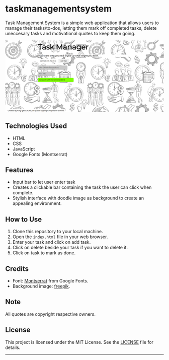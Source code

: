 # taskmanagementsystem

Task Management System is a simple web application that allows users to manage their tasks/to-dos, letting them mark off completed tasks, delete uneccesary tasks and motivational quotes to keep them going.

![demo](demo.png)

## Technologies Used

- HTML
- CSS
- JavaScript
- Google Fonts (Montserrat)

## Features

- Input bar to let user enter task
- Creates a clickable bar containing the task the user can click when complete.
- Stylish interface with doodle image as background to create an appealing environment.

## How to Use

1. Clone this repository to your local machine.
2. Open the `index.html` file in your web browser.
3. Enter your task and click on add task.
4. Click on delete beside your task if you want to delete it.
5. Click on task to mark as done.

## Credits

- Font: [Montserrat](https://fonts.google.com/specimen/Montserrat) from Google Fonts.
- Background image: [freepik](https://freepik.com).

## Note

All quotes are copyright respective owners.

## License

This project is licensed under the MIT License. See the [LICENSE](https://opensource.org/license/mit/) file for details.

---